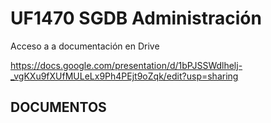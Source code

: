 # UF1470 SGDB  Administración 

Acceso a a documentación en Drive

https://docs.google.com/presentation/d/1bPJSSWdlhelj-_vgKXu9fXUfMULeLx9Ph4PEjt9oZqk/edit?usp=sharing



## DOCUMENTOS

